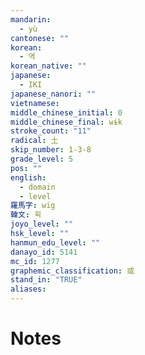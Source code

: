 ```yaml
---
mandarin:
  - yù
cantonese: ""
korean:
  - 역
korean_native: ""
japanese:
  - IKI
japanese_nanori: ""
vietnamese:
middle_chinese_initial: 0
middle_chinese_final: wɨk
stroke_count: "11"
radical: 土
skip_number: 1-3-8
grade_level: 5
pos: ""
english:
  - domain
  - level
羅馬字: wig
韓文: 윅
joyo_level: ""
hsk_level: ""
hanmun_edu_level: ""
danayo_id: 5141
mc_id: 1277
graphemic_classification: 或
stand_in: "TRUE"
aliases:
---
```


# Notes
